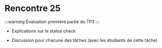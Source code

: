 # Rencontre 25

:::warning
Évaluation première partie du TP3
:::

- Explications sur le status check

- Discussion pour chacune des tâches (avec les étudiants de cette tâche)



